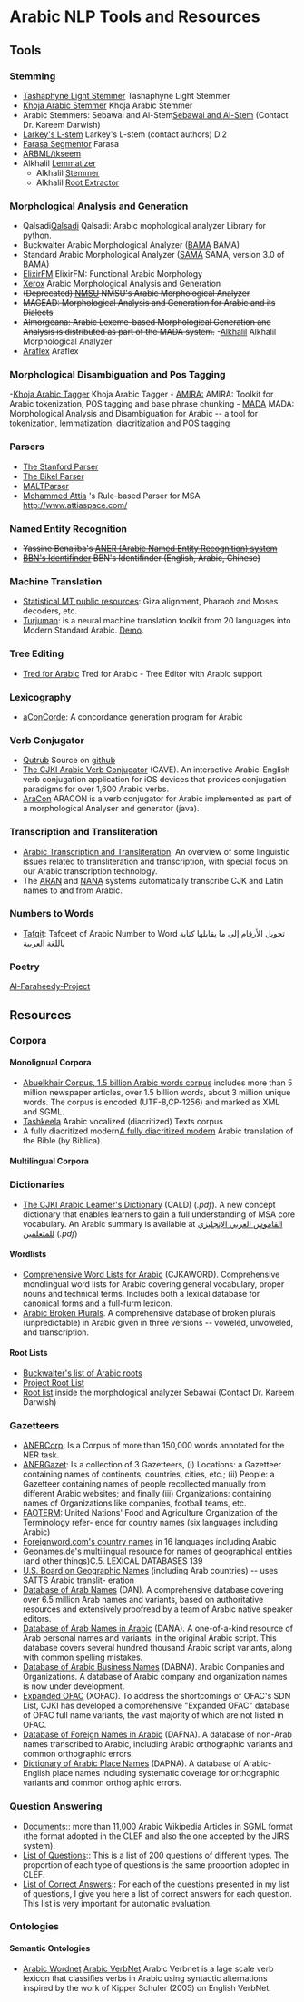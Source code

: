 
# Arabic NLP Tools and Resources

## Tools

### Stemming

- [Tashaphyne Light Stemmer](https://pypi.org/project/Tashaphyne/) Tashaphyne Light Stemmer
- [Khoja Arabic Stemmer](http://zeus.cs.pacificu.edu/shereen/research.htm#stemming) Khoja Arabic Stemmer
- Arabic Stemmers: Sebawai and Al-Stem[Sebawai and Al-Stem](http://tides.umiacs.umd.edu/software.html) (Contact Dr. Kareem Darwish)
- [Larkey's L-stem](http://www.springerlink.com/content/pr215t0701804h3g/) Larkey's L-stem (contact authors) D.2
- [Farasa Segmentor](https://github.com/qcri/FarasaSegmenter) Farasa
- [ARBML/tkseem](https://github.com/ARBML/tkseem/)
- Alkhalil [Lemmatizer](http://oujda-nlp-team.net/2022/04/27/alkhalil-lemmatizer/)
  - Alkhalil [Stemmer](http://oujda-nlp-team.net/2022/04/27/alkhalil-stemmer/)
  - Alkhalil [Root Extractor](http://oujda-nlp-team.net/2022/04/27/alkhalil-rootextractor/)

### Morphological Analysis and Generation

- Qalsadi[Qalsadi](http://github.com/linuxscout/qalsadi) Qalsadi: Arabic mophological analyzer Library for python.
- Buckwalter Arabic Morphological Analyzer ([BAMA](https://catalog.ldc.upenn.edu/LDC2004L02) BAMA)
- Standard Arabic Morphological Analyzer ([SAMA](https://catalog.ldc.upenn.edu/LDC2010L01) SAMA, version 3.0 of BAMA)
- [ElixirFM](https://sourceforge.net/projects/elixir-fm/) ElixirFM: Functional Arabic Morphology
- [Xerox](http://ftp.xrce.xerox.com/competencies/content-analysis/arabic/input/paste_input.html) Arabic Morphological Analysis and Generation
- ~~(Deprecated) [NMSU](http://crl.nmsu.edu/Resources/lang_res/arabic.html) NMSU's Arabic Morphological Analyzer~~
- ~~MAGEAD: Morphological Analysis and Generation for Arabic and its Dialects~~
- ~~Almorgeana: Arabic Lexeme-based Morphological Generation and Analysis is distributed as part of the MADA system.~~ -[Alkhalil](http://oujda-nlp-team.net/ar/programms-ar/alkhalil-morphology-2-ar/) Alkhalil Morphological Analyzer
- [Araflex](http://lexanalysis.com/araflex/araflex.html) Araflex

### Morphological Disambiguation and Pos Tagging

\-[Khoja Arabic Tagger](http://zeus.cs.pacificu.edu/shereen/research.htm#tagging) Khoja Arabic Tagger - [AMIRA:](http://nlp.ldeo.columbia.edu/amira/) AMIRA: Toolkit for Arabic tokenization, POS tagging and base phrase chunking - [MADA](http://www1.ccls.columbia.edu/~cadim/MADA.html) MADA: Morphological Analysis and Disambiguation for Arabic -- a tool for tokenization, lemmatization, diacritization and POS tagging

### Parsers

- [The Stanford Parser](http://nlp.stanford.edu/software/lex-parser.shtml)
- [The Bikel Parser](http://www.cis.upenn.edu/~dbikel/software.html#stat-parser)
- [MALTParser](http://maltparser.org/)
- [Mohammed Attia](http://www.attiaspace.com/) 's Rule-based Parser for MSA http://www.attiaspace.com/

### Named Entity Recognition

- ~~Yassine Benajiba's [ANER (Arabic Named Entity Recognition) system](http://www1.ccls.columbia.edu/~ybenajiba/downloads.html)~~
- ~~[BBN's Identifinder](http://www.bbn.com/technology/speech/identifinder) BBN's Identifinder (English, Arabic, Chinese)~~

### Machine Translation

- [Statistical MT public resources](http://www.statmt.org/): Giza alignment, Pharaoh and Moses decoders, etc.
- [Turjuman](https://github.com/UBC-NLP/turjuman): is a neural machine translation toolkit from 20 languages into Modern Standard Arabic. [Demo](https://demos.dlnlp.ai/turjuman/).

### Tree Editing

- [Tred for Arabic](https://ufal.mff.cuni.cz/padt/PADT_1.0/docs/index.html) Tred for Arabic - Tree Editor with Arabic support

### Lexicography

- [aConCorde](https://www.andy-roberts.net/coding/aconcorde): A concordance generation program for Arabic

### Verb Conjugator

- [Qutrub](http://qutrub.arabeyes.org) Source on [github](http://github.com/linuxscout/qutrub)
- [The CJKI Arabic Verb Conjugator](http://www.kanji.org/cjk/arabic/cave/cave.htm) (CAVE). An interactive Arabic-English verb conjugation application for iOS devices that provides conjugation paradigms for over 1,600 Arabic verbs.
- [AraCon](https://github.com/JaouadMousser/Aracon) ARACON is a verb conjugator for Arabic implemented as part of a morphological Analyser and generator (java).

### Transcription and Transliteration

- [Arabic Transcription and Transliteration](http://www.kanji.org/cjk/trans/transsum.htm). An overview of some linguistic issues related to transliteration and transcription, with special focus on our Arabic transcription technology.
- The [ARAN](aran.htm) and [NANA](http://www.kanji.org/cjk/arabic/nana.htm) systems automatically transcribe CJK and Latin names to and from Arabic.

### Numbers to Words

- [Tafqit](https://github.com/MohsenAlyafei/tafqit): Tafqeet of Arabic Number to Word تحويل الأرقام إلى ما يقابلها كتابة باللغة العربية

### Poetry

[Al-Faraheedy-Project](https://github.com/MukhtarSayedSaleh/Al-Faraheedy-Project)

## Resources

### Corpora

#### Monolignual Corpora

- [Abuelkhair Corpus, 1.5 billion Arabic words corpus](http://www.abuelkhair.net/index.php/en/arabic/abu-el-khair-corpus) includes more than 5 million newspaper articles, over 1.5 billion words, about 3 million unique words. The corpus is encoded (UTF-8,CP-1256) and marked as XML and SGML.
- [Tashkeela](http://tashkeela.sf.net) Arabic vocalized (diacritized) Texts corpus
- A fully diacritized modern[A fully diacritized modern](http://www.biblegateway.com/versions/?action=getVersionInfo&vid=28) Arabic translation of the Bible (by Biblica).

#### Multilingual Corpora

### Dictionaries

- [The CJKI Arabic Learner's Dictionary](http://www.kanji.org/kanji/dictionaries/cald/cald_overview.pdf) (CALD) (*.pdf*). A new concept dictionary that enables learners to gain a full understanding of MSA core vocabulary. An Arabic summary is available at [القاموس العربي الإنجليزي للمتعلمين](http://www.kanji.org/kanji/dictionaries/cald/cald_overview_a.pdf) (*.pdf*)

#### Wordlists

- [Comprehensive Word Lists for Arabic](http://www.kanji.org/cjk/samples/cjkaword.htm) (CJKAWORD). Comprehensive monolingual word lists for Arabic covering general vocabulary, proper nouns and technical terms. Includes both a lexical database for canonical forms and a full-furm lexicon.
- [Arabic Broken Plurals](http://www.kanji.org/cjk/arabic/plurals8.htm). A comprehensive database of broken plurals (unpredictable) in Arabic given in three versions -- voweled, unvoweled, and transcription.

#### Root Lists

- [Buckwalter's list of Arabic roots](http://www.angelfire.com/tx4/lisan/roots1.htm)
- [Project Root List](http://www.studyquran.co.uk/PRLonline.htm)
- [Root list](http://tides.umiacs.umd.edu/software.html) inside the morphological analyzer Sebawai (Contact Dr. Kareem Darwish)

### Gazetteers

- [ANERCorp](http://users.dsic.upv.es/~ybenajiba/resources/): Is a Corpus of more than 150,000 words annotated for the NER task.
- [ANERGazet](http://users.dsic.upv.es/~ybenajiba/resources/): Is a collection of 3 Gazetteers, (i) Locations: a Gazetteer containing names of continents, countries, cities, etc.; (ii) People: a Gazetteer containing names of people recollected manually from different Arabic websites; and finally (iii) Organizations: containing names of Organizations like companies, football teams, etc.
- [FAOTERM](http://www.fao.org/faoterm): United Nations' Food and Agriculture Organization of the Terminology refer- ence for country names (six languages including Arabic)
- [Foreignword.com's country names](http://www.foreignword.com/countries/) in 16 languages including Arabic
- [Geonames.de's](http://www.geonames.de) multilingual resource for names of geographical entities (and other things)C.5. LEXICAL DATABASES 139
- [U.S. Board on Geographic Names](http://geonames.usgs.gov/) (including Arab countries) -- uses SATTS Arabic translit- eration
- [Database of Arab Names](http://www.kanji.org/cjk/arabic/dan.htm) (DAN). A comprehensive database covering over 6.5 million Arab names and variants, based on authoritative resources and extensively proofread by a team of Arabic native speaker editors.
- [Database of Arab Names in Arabic](http://www.kanji.org/cjk/arabic/dana.htm) (DANA). A one-of-a-kind resource of Arab personal names and variants, in the original Arabic script. This database covers several hundred thousand Arabic script variants, along with common spelling mistakes.
- [Database of Arabic Business Names](http://www.kanji.org/cjk/arabic/dabna.htm) (DABNA). Arabic Companies and Organizations. A database of Arabic company and organization names is now under development.
- [Expanded OFAC](http://www.kanji.org/cjk/arabic/xofac.htm) (XOFAC). To address the shortcomings of OFAC's SDN List, CJKI has developed a comprehensive "Expanded OFAC" database of OFAC full name variants, the vast majority of which are not listed in OFAC.
- [Database of Foreign Names in Arabic](http://www.kanji.org/cjk/arabic/dafna.htm) (DAFNA). A database of non-Arab names transcribed to Arabic, including Arabic orthographic variants and common orthographic errors.
- [Dictionary of Arabic Place Names](http://www.kanji.org/cjk/arabic/dapna.htm) (DAPNA). A database of Arabic-English place names including systematic coverage for orthographic variants and common orthographic errors.

### Question Answering

- [Documents](http://users.dsic.upv.es/~ybenajiba/resources/):: more than 11,000 Arabic Wikipedia Articles in SGML format (the format adopted in the CLEF and also the one accepted by the JIRS system).
- [List of Questions](http://users.dsic.upv.es/~ybenajiba/resources/):: This is a list of 200 questions of different types. The proportion of each type of questions is the same proportion adopted in CLEF.
- [List of Correct Answers](http://users.dsic.upv.es/~ybenajiba/resources/):: For each of the questions presented in my list of questions, I give you here a list of correct answers for each question. This list is very important for automatic evaluation.

### Ontologies

#### Semantic Ontologies

- [Arabic Wordnet](http://www.globalwordnet.org/AWN/) [Arabic VerbNet](https://github.com/JaouadMousser/Arabic-Verbnet) Arabic Verbnet is a lage scale verb lexicon that classifies verbs in Arabic using syntactic alternations inspired by the work of Kipper Schuler (2005) on English VerbNet.
